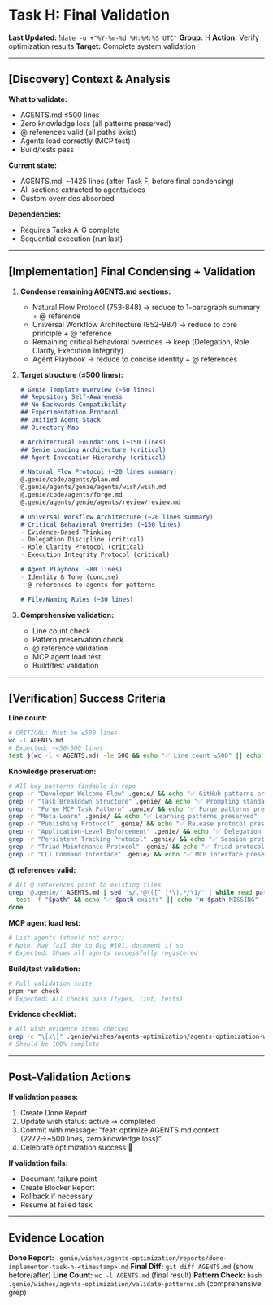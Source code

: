 # Task H: Final Validation
**Last Updated:** !`date -u +"%Y-%m-%d %H:%M:%S UTC"`
**Group:** H
**Action:** Verify optimization results
**Target:** Complete system validation

---

## [Discovery] Context & Analysis

**What to validate:**
- AGENTS.md ≤500 lines
- Zero knowledge loss (all patterns preserved)
- @ references valid (all paths exist)
- Agents load correctly (MCP test)
- Build/tests pass

**Current state:**
- AGENTS.md: ~1425 lines (after Task F, before final condensing)
- All sections extracted to agents/docs
- Custom overrides absorbed

**Dependencies:**
- Requires Tasks A-G complete
- Sequential execution (run last)

---

## [Implementation] Final Condensing + Validation

1. **Condense remaining AGENTS.md sections:**
   - Natural Flow Protocol (753-848) → reduce to 1-paragraph summary + @ reference
   - Universal Workflow Architecture (852-987) → reduce to core principle + @ reference
   - Remaining critical behavioral overrides → keep (Delegation, Role Clarity, Execution Integrity)
   - Agent Playbook → reduce to concise identity + @ references

2. **Target structure (≤500 lines):**
   ```markdown
   # Genie Template Overview (~50 lines)
   ## Repository Self-Awareness
   ## No Backwards Compatibility
   ## Experimentation Protocol
   ## Unified Agent Stack
   ## Directory Map

   # Architectural Foundations (~150 lines)
   ## Genie Loading Architecture (critical)
   ## Agent Invocation Hierarchy (critical)

   # Natural Flow Protocol (~20 lines summary)
   @.genie/code/agents/plan.md
   @.genie/agents/genie/agents/wish/wish.md
   @.genie/code/agents/forge.md
   @.genie/agents/genie/agents/review/review.md

   # Universal Workflow Architecture (~20 lines summary)
   # Critical Behavioral Overrides (~150 lines)
   - Evidence-Based Thinking
   - Delegation Discipline (critical)
   - Role Clarity Protocol (critical)
   - Execution Integrity Protocol (critical)

   # Agent Playbook (~80 lines)
   - Identity & Tone (concise)
   - @ references to agents for patterns

   # File/Naming Rules (~30 lines)
   ```

3. **Comprehensive validation:**
   - Line count check
   - Pattern preservation check
   - @ reference validation
   - MCP agent load test
   - Build/test validation

---

## [Verification] Success Criteria

**Line count:**
```bash
# CRITICAL: Must be ≤500 lines
wc -l AGENTS.md
# Expected: ~450-500 lines
test $(wc -l < AGENTS.md) -le 500 && echo "✅ Line count ≤500" || echo "❌ FAILED: Still too long"
```

**Knowledge preservation:**
```bash
# All key patterns findable in repo
grep -r "Developer Welcome Flow" .genie/ && echo "✅ GitHub patterns preserved"
grep -r "Task Breakdown Structure" .genie/ && echo "✅ Prompting standards preserved"
grep -r "Forge MCP Task Pattern" .genie/ && echo "✅ Forge patterns preserved"
grep -r "Meta-Learn" .genie/ && echo "✅ Learning patterns preserved"
grep -r "Publishing Protocol" .genie/ && echo "✅ Release protocol preserved"
grep -r "Application-Level Enforcement" .genie/ && echo "✅ Delegation enforcement preserved"
grep -r "Persistent Tracking Protocol" .genie/ && echo "✅ Session protocol preserved"
grep -r "Triad Maintenance Protocol" .genie/ && echo "✅ Triad protocol preserved"
grep -r "CLI Command Interface" .genie/ && echo "✅ MCP interface preserved"
```

**@ references valid:**
```bash
# All @ references point to existing files
grep '@.genie/' AGENTS.md | sed 's/.*@\([^ ]*\).*/\1/' | while read path; do
  test -f "$path" && echo "✅ $path exists" || echo "❌ $path MISSING"
done
```

**MCP agent load test:**
```bash
# List agents (should not error)
# Note: May fail due to Bug #101, document if so
# Expected: Shows all agents successfully registered
```

**Build/test validation:**
```bash
# Full validation suite
pnpm run check
# Expected: All checks pass (types, lint, tests)
```

**Evidence checklist:**
```bash
# All wish evidence items checked
grep -c "\[x\]" .genie/wishes/agents-optimization/agents-optimization-wish.md
# Should be 100% complete
```

---

## Post-Validation Actions

**If validation passes:**
1. Create Done Report
2. Update wish status: active → completed
3. Commit with message: "feat: optimize AGENTS.md context (2272→~500 lines, zero knowledge loss)"
4. Celebrate optimization success 🎉

**If validation fails:**
- Document failure point
- Create Blocker Report
- Rollback if necessary
- Resume at failed task

---

## Evidence Location

**Done Report:** `.genie/wishes/agents-optimization/reports/done-implementor-task-h-<timestamp>.md`
**Final Diff:** `git diff AGENTS.md` (show before/after)
**Line Count:** `wc -l AGENTS.md` (final result)
**Pattern Check:** `bash .genie/wishes/agents-optimization/validate-patterns.sh` (comprehensive grep)
